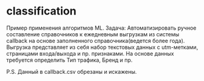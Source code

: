 # classification

Пример применения алгоритмов ML.
Задача: Автоматизировать ручное составление справочников к ежедневным выгрузкам из системы callback на основе заполненного справочника(ведется более года). Выгрузка представляет из себя набор текстовых данных с utm-метками, страницами входа/выхода и пр. признаками. На основе данных требуется определить Тип трафика, Бренд и пр. 

P.S.
Данный в callback.csv обрезаны и искажены.
